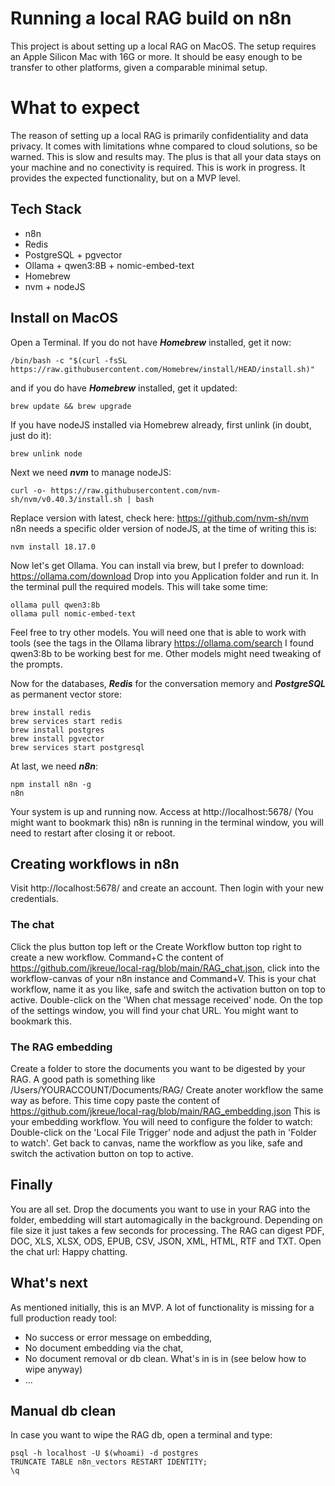 # Running a local RAG build on n8n
This project is about setting up a local RAG on MacOS.
The setup requires an Apple Silicon Mac with 16G or more. It should be easy enough to be transfer to other platforms, given a comparable minimal setup. 

# What to expect
The reason of setting up a local RAG is primarily confidentiality and data privacy. It comes with limitations whne compared to cloud solutions, so be warned. This is slow and results may. The plus is that all your data stays on your machine and no conectivity is required.
This is work in progress. It provides the expected functionality, but on a MVP level.

## Tech Stack
* n8n
* Redis
* PostgreSQL + pgvector
* Ollama + qwen3:8B + nomic-embed-text
* Homebrew 
* nvm + nodeJS

## Install on MacOS
Open a Terminal.
If you do not have ***Homebrew*** installed, get it now:
    
    /bin/bash -c "$(curl -fsSL https://raw.githubusercontent.com/Homebrew/install/HEAD/install.sh)"

and if you do have ***Homebrew*** installed, get it updated:

    brew update && brew upgrade

If you have nodeJS installed via Homebrew already, first unlink (in doubt, just do it):

    brew unlink node

Next we need ***nvm*** to manage nodeJS:

    curl -o- https://raw.githubusercontent.com/nvm-sh/nvm/v0.40.3/install.sh | bash

Replace version with latest, check here: https://github.com/nvm-sh/nvm
n8n needs a specific older version of nodeJS, at the time of writing this is:

    nvm install 18.17.0

Now let's get Ollama. You can install via brew, but I prefer to download: https://ollama.com/download
Drop into you Application folder and run it. In the terminal pull the required models. This will take some time:

    ollama pull qwen3:8b
    ollama pull nomic-embed-text

Feel free to try other models. You will need one that is able to work with tools (see the tags in the Ollama library https://ollama.com/search
I found qwen3:8b to be working best for me. Other models might need tweaking of the prompts.

Now for the databases, ***Redis*** for the conversation memory and ***PostgreSQL*** as permanent vector store:

    brew install redis
    brew services start redis
    brew install postgres
    brew install pgvector
    brew services start postgresql

At last, we need ***n8n***:

    npm install n8n -g
    n8n

Your system is up and running now. Access at http://localhost:5678/  (You might want to bookmark this)
n8n is running in the terminal window, you will need to restart after closing it or reboot.

## Creating workflows in n8n
Visit http://localhost:5678/ and create an account. Then login with your new credentials.

### The chat
Click the plus button top left or the Create Workflow button top right to create a new workflow. Command+C the content of https://github.com/jkreue/local-rag/blob/main/RAG_chat.json, click into the workflow-canvas of your n8n instance and Command+V. This is your chat workflow, name it as you like, safe and switch the activation button on top to active.
Double-click on the 'When chat message received' node. On the top of the settings window, you will find your chat URL. You might want to bookmark this.

### The RAG embedding
Create a folder to store the documents you want to be digested by your RAG. A good path is something like /Users/YOURACCOUNT/Documents/RAG/
Create anoter workflow the same way as before. This time copy paste the content of https://github.com/jkreue/local-rag/blob/main/RAG_embedding.json
This is your embedding workflow. You will need to configure the folder to watch:
Double-click on the 'Local File Trigger' node and adjust the path in 'Folder to watch'. Get back to canvas, name the workflow as you like, safe and switch the activation button on top to active.

## Finally
You are all set. Drop the documents you want to use in your RAG into the folder, embedding will start automagically in the background. Depending on file size it just takes a few seconds for processing. The RAG can digest PDF, DOC, XLS, XLSX, ODS, EPUB, CSV, JSON, XML, HTML, RTF and TXT. 
Open the chat url: Happy chatting.

## What's next
As mentioned initially, this is an MVP.
A lot of functionality is missing for a full production ready tool:
- No success or error message on embedding,
- No document embedding via the chat,
- No document removal or db clean. What's in is in (see below how to wipe anyway)
- ...

## Manual db clean
In case you want to wipe the RAG db, open a terminal and type:

    psql -h localhost -U $(whoami) -d postgres
    TRUNCATE TABLE n8n_vectors RESTART IDENTITY;
    \q


    



    
    


